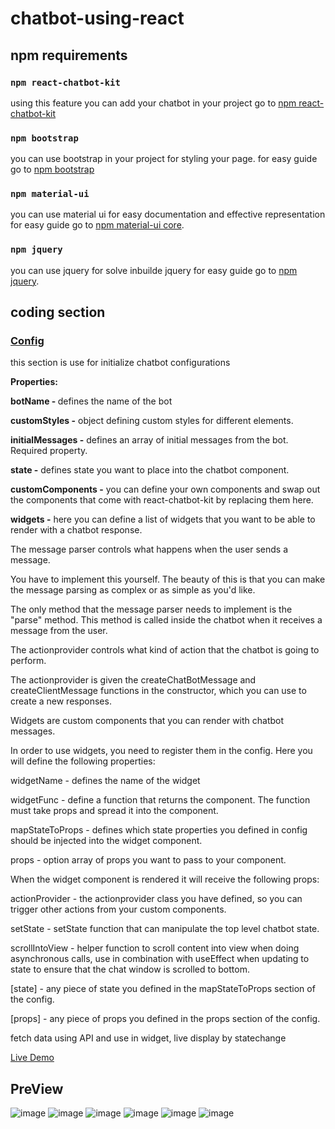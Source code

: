 # chatbot-using-react
## npm requirements

### `npm react-chatbot-kit`

using this feature you can add your chatbot in your project 
go to
[npm react-chatbot-kit](https://www.npmjs.com/package/react-chatbot-kit)

### `npm bootstrap`

you can use bootstrap in your project for styling your page.
for easy guide go to [npm bootstrap](https://www.npmjs.com/package/bootstrap)

### `npm material-ui`

you can use material ui for easy documentation and effective representation
for easy guide go to [npm material-ui core](https://www.npmjs.com/package/@material-ui/core).

### `npm jquery`

you can use jquery for solve inbuilde jquery
for easy guide go to [npm jquery](https://www.npmjs.com/package/jquery).

## coding section

### [Config](https://github.com/sridevi/chatbot-using-react/blob/main/src/Config.jsx)
this section is use for initialize chatbot configurations

<b>Properties:</b>

<b>botName - </b>defines the name of the bot

<b>customStyles -</b> object defining custom styles for different elements.

<b>initialMessages -</b> defines an array of initial messages from the bot. Required property.

<b>state -</b> defines state you want to place into the chatbot component.

<b>customComponents -</b> you can define your own components and swap out the components that come with react-chatbot-kit by replacing them here.

<b>widgets -</b> here you can define a list of widgets that you want to be able to render with a chatbot response.

The message parser controls what happens when the user sends a message.

You have to implement this yourself. The beauty of this is that you can make the message parsing as complex or as simple as you'd like.

The only method that the message parser needs to implement is the "parse" method. This method is called inside the chatbot when it receives a message from the user.

The actionprovider controls what kind of action that the chatbot is going to perform.

The actionprovider is given the createChatBotMessage and createClientMessage functions in the constructor, which you can use to create a new responses.

Widgets are custom components that you can render with chatbot messages.

In order to use widgets, you need to register them in the config. Here you will define the following properties:

widgetName - defines the name of the widget

widgetFunc - define a function that returns the component. The function must take props and spread it into the component.

mapStateToProps - defines which state properties you defined in config should be injected into the widget component.

props - option array of props you want to pass to your component.

When the widget component is rendered it will receive the following props:

actionProvider - the actionprovider class you have defined, so you can trigger other actions from your custom components.

setState - setState function that can manipulate the top level chatbot state.

scrollIntoView - helper function to scroll content into view when doing asynchronous calls, use in combination with useEffect when updating to state to ensure that the chat window is scrolled to bottom.

[state] - any piece of state you defined in the mapStateToProps section of the config.

[props] - any piece of props you defined in the props section of the config.


fetch data using API and use in widget, live display by statechange

[Live Demo](https://Sridevimesala.github.io/chatbot-using-react/)

## PreView

![image](https://user-images.githubusercontent.com/67643835/116774570-53620c80-aa12-11eb-9131-402d55f15e5d.png)
![image](https://user-images.githubusercontent.com/67643835/116774581-6c6abd80-aa12-11eb-8ccb-a03823de97de.png)
![image](https://user-images.githubusercontent.com/67643835/116774596-83a9ab00-aa12-11eb-9413-0a69e51f9345.png)
![image](https://user-images.githubusercontent.com/67643835/116774652-ed29b980-aa12-11eb-9350-264b6fd70180.png)
![image](https://user-images.githubusercontent.com/67643835/116774727-63c6b700-aa13-11eb-9790-91e5c1d92459.png)
![image](https://user-images.githubusercontent.com/67643835/116774747-7e009500-aa13-11eb-9ff9-846b54d92496.png)
